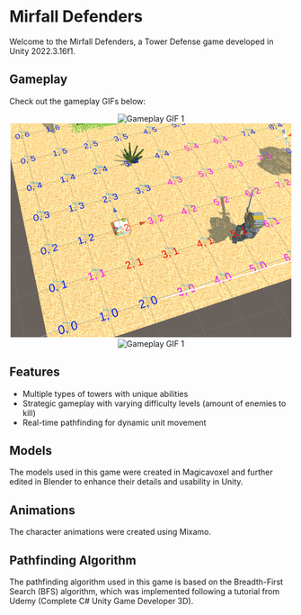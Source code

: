 # Mirfall Defenders

Welcome to the Mirfall Defenders, a Tower Defense game developed in Unity 2022.3.16f1.

## Gameplay

Check out the gameplay GIFs below:

<div align="center">
  <img src="https://github.com/Slimster17/Mirfall-Defenders/blob/main/gifs/gameplay.gif" width="640" height="360" alt="Gameplay GIF 1">
</div>

<div align="center">
  <img src="https://github.com/Slimster17/Mirfall-Defenders/blob/main/gifs/pathFinding.gif" width="500" height="380" alt="Gameplay GIF 1">
</div>

<div align="center">
  <img src="https://github.com/Slimster17/Mirfall-Defenders/blob/main/gifs/trebuchet.gif" width="739" height="340" alt="Gameplay GIF 1">
</div>

## Features

- Multiple types of towers with unique abilities
- Strategic gameplay with varying difficulty levels (amount of enemies to kill)
- Real-time pathfinding for dynamic unit movement

## Models

The models used in this game were created in Magicavoxel and further edited in Blender to enhance their details and usability in Unity.

## Animations

The character animations were created using Mixamo.

## Pathfinding Algorithm

The pathfinding algorithm used in this game is based on the Breadth-First Search (BFS) algorithm, which was implemented following a tutorial from Udemy (Complete C# Unity Game Developer 3D).
